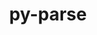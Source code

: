 ---
title: "py-parse"
layout: cache
categories: [package, develop]
meta: {"compilers": ["none"], "num_specs": 49, "num_specs_by_stack": {"e4s": 22, "e4s-neoverse-v2": 13, "radiuss": 14, "root": 49}, "oss": ["ubuntu18.04", "ubuntu22.04"], "platforms": ["linux"], "stacks": ["e4s", "e4s-neoverse-v2", "radiuss", "root"], "targets": ["neoverse_v2", "x86_64_v3"], "versions": ["1.18.0"]}
spec_details: [{"compiler": "none", "hash": "3muta6o6wbsqmus4wwurostqutacwsbu", "os": "ubuntu18.04", "platform": "linux", "size": "-", "stacks": ["radiuss", "root"], "target": "x86_64_v3", "variants": ["build_system=python_pip"], "versions": ["1.18.0"]}, {"compiler": "none", "hash": "3n6ygaoh6xca3wsn3y6tjzzok7tpmmsn", "os": "ubuntu18.04", "platform": "linux", "size": "-", "stacks": ["radiuss", "root"], "target": "x86_64_v3", "variants": ["build_system=python_pip"], "versions": ["1.18.0"]}, {"compiler": "none", "hash": "4n5y2uy42l7ufhbswozdiogd45d7vngg", "os": "ubuntu22.04", "platform": "linux", "size": "-", "stacks": ["e4s-neoverse-v2", "root"], "target": "neoverse_v2", "variants": ["build_system=python_pip"], "versions": ["1.18.0"]}, {"compiler": "none", "hash": "4pagcms7y5prgxptasykjqwdk2jjbkyz", "os": "ubuntu22.04", "platform": "linux", "size": "-", "stacks": ["e4s-neoverse-v2", "root"], "target": "neoverse_v2", "variants": ["build_system=python_pip"], "versions": ["1.18.0"]}, {"compiler": "none", "hash": "5cxbqfhimemipmmbbdzk6ktqu7toqxrc", "os": "ubuntu22.04", "platform": "linux", "size": "-", "stacks": ["e4s", "root"], "target": "x86_64_v3", "variants": ["build_system=python_pip"], "versions": ["1.18.0"]}, {"compiler": "none", "hash": "5wmvrosjzywx5cmwpp4j2oce6nbicrap", "os": "ubuntu22.04", "platform": "linux", "size": "-", "stacks": ["e4s", "root"], "target": "x86_64_v3", "variants": ["build_system=python_pip"], "versions": ["1.18.0"]}, {"compiler": "none", "hash": "5znjubqltnmtdbkwocbiepytsome63au", "os": "ubuntu18.04", "platform": "linux", "size": "-", "stacks": ["radiuss", "root"], "target": "x86_64_v3", "variants": ["build_system=python_pip"], "versions": ["1.18.0"]}, {"compiler": "none", "hash": "6hj2zx7uz63pqd4wd6q5kgnsvyrzxc5j", "os": "ubuntu22.04", "platform": "linux", "size": "-", "stacks": ["e4s", "root"], "target": "x86_64_v3", "variants": ["build_system=python_pip"], "versions": ["1.18.0"]}, {"compiler": "none", "hash": "7zlakxzuzp4g2vjarycmpnk5et7jm3go", "os": "ubuntu18.04", "platform": "linux", "size": "-", "stacks": ["radiuss", "root"], "target": "x86_64_v3", "variants": ["build_system=python_pip"], "versions": ["1.18.0"]}, {"compiler": "none", "hash": "avgviztlu6qbeh3xb5gvbibwwdw7llgt", "os": "ubuntu18.04", "platform": "linux", "size": "-", "stacks": ["radiuss", "root"], "target": "x86_64_v3", "variants": ["build_system=python_pip"], "versions": ["1.18.0"]}, {"compiler": "none", "hash": "azyspkkn4lof73tyy5yiqelqthacf4mv", "os": "ubuntu22.04", "platform": "linux", "size": "-", "stacks": ["e4s-neoverse-v2", "root"], "target": "neoverse_v2", "variants": ["build_system=python_pip"], "versions": ["1.18.0"]}, {"compiler": "none", "hash": "bnngcc7ptrbsfkmzqvsuaiw2gt4ihsut", "os": "ubuntu22.04", "platform": "linux", "size": "-", "stacks": ["e4s", "root"], "target": "x86_64_v3", "variants": ["build_system=python_pip"], "versions": ["1.18.0"]}, {"compiler": "none", "hash": "bslwoxm6dgz4u5joojxcuknmvl6bts53", "os": "ubuntu22.04", "platform": "linux", "size": "-", "stacks": ["e4s", "root"], "target": "x86_64_v3", "variants": ["build_system=python_pip"], "versions": ["1.18.0"]}, {"compiler": "none", "hash": "c3mhuipnhkvj2ycrtbgtlz6yebh7s7wl", "os": "ubuntu22.04", "platform": "linux", "size": "-", "stacks": ["e4s", "root"], "target": "x86_64_v3", "variants": ["build_system=python_pip"], "versions": ["1.18.0"]}, {"compiler": "none", "hash": "ckai33getvt55fdxvx55ekxpflrdnme6", "os": "ubuntu18.04", "platform": "linux", "size": "-", "stacks": ["radiuss", "root"], "target": "x86_64_v3", "variants": ["build_system=python_pip"], "versions": ["1.18.0"]}, {"compiler": "none", "hash": "d7we6zailbrydfu5hre2l6a7rw7igq4v", "os": "ubuntu22.04", "platform": "linux", "size": "-", "stacks": ["e4s-neoverse-v2", "root"], "target": "neoverse_v2", "variants": ["build_system=python_pip"], "versions": ["1.18.0"]}, {"compiler": "none", "hash": "ewzvafink3h3gwlylnxy6pwrwgbuofph", "os": "ubuntu22.04", "platform": "linux", "size": "-", "stacks": ["e4s-neoverse-v2", "root"], "target": "neoverse_v2", "variants": ["build_system=python_pip"], "versions": ["1.18.0"]}, {"compiler": "none", "hash": "fgsdrc2kpwcjaqb6f3fpfkdp2xgwvaum", "os": "ubuntu18.04", "platform": "linux", "size": "-", "stacks": ["radiuss", "root"], "target": "x86_64_v3", "variants": ["build_system=python_pip"], "versions": ["1.18.0"]}, {"compiler": "none", "hash": "floplhz4zjvycnhqg7ungirxlrzoqsw3", "os": "ubuntu22.04", "platform": "linux", "size": "-", "stacks": ["e4s-neoverse-v2", "root"], "target": "neoverse_v2", "variants": ["build_system=python_pip"], "versions": ["1.18.0"]}, {"compiler": "none", "hash": "fpgks3bqpsiuvfkgdckrgipwdc74b5lu", "os": "ubuntu22.04", "platform": "linux", "size": "-", "stacks": ["e4s", "root"], "target": "x86_64_v3", "variants": ["build_system=python_pip"], "versions": ["1.18.0"]}, {"compiler": "none", "hash": "g22llupihk2rzijf4hxbuceqmbhjz3j3", "os": "ubuntu22.04", "platform": "linux", "size": "-", "stacks": ["e4s", "root"], "target": "x86_64_v3", "variants": ["build_system=python_pip"], "versions": ["1.18.0"]}, {"compiler": "none", "hash": "gb23q6rcdf3jtb544dpsy6bd6l5qcxuc", "os": "ubuntu18.04", "platform": "linux", "size": "-", "stacks": ["radiuss", "root"], "target": "x86_64_v3", "variants": ["build_system=python_pip"], "versions": ["1.18.0"]}, {"compiler": "none", "hash": "hkkri2z6y5mb53gjvnu26fmmhlyz63vy", "os": "ubuntu22.04", "platform": "linux", "size": "-", "stacks": ["e4s", "root"], "target": "x86_64_v3", "variants": ["build_system=python_pip"], "versions": ["1.18.0"]}, {"compiler": "none", "hash": "indx5seprhmba2sbv6gweg4fhnonmvxb", "os": "ubuntu22.04", "platform": "linux", "size": "-", "stacks": ["e4s", "root"], "target": "x86_64_v3", "variants": ["build_system=python_pip"], "versions": ["1.18.0"]}, {"compiler": "none", "hash": "jdaap7gsn6cht4dnk6baxuctapvqpuiy", "os": "ubuntu22.04", "platform": "linux", "size": "-", "stacks": ["e4s", "root"], "target": "x86_64_v3", "variants": ["build_system=python_pip"], "versions": ["1.18.0"]}, {"compiler": "none", "hash": "jrocg6usb57d7otmooyek6py6z2kzbvh", "os": "ubuntu22.04", "platform": "linux", "size": "-", "stacks": ["e4s", "root"], "target": "x86_64_v3", "variants": ["build_system=python_pip"], "versions": ["1.18.0"]}, {"compiler": "none", "hash": "juu2tfwumpwz2igiomogwoq3lk3dakpv", "os": "ubuntu18.04", "platform": "linux", "size": "-", "stacks": ["radiuss", "root"], "target": "x86_64_v3", "variants": ["build_system=python_pip"], "versions": ["1.18.0"]}, {"compiler": "none", "hash": "kpgig3esk5k3mwxv6yji4gkdwxtnqqb6", "os": "ubuntu22.04", "platform": "linux", "size": "-", "stacks": ["e4s", "root"], "target": "x86_64_v3", "variants": ["build_system=python_pip"], "versions": ["1.18.0"]}, {"compiler": "none", "hash": "lcpcxinrw5iuuel75bqr6da2tfoarhq4", "os": "ubuntu22.04", "platform": "linux", "size": "-", "stacks": ["e4s", "root"], "target": "x86_64_v3", "variants": ["build_system=python_pip"], "versions": ["1.18.0"]}, {"compiler": "none", "hash": "ll2t4roog3s5aft2oa7rhtdq4mgncpkh", "os": "ubuntu18.04", "platform": "linux", "size": "-", "stacks": ["radiuss", "root"], "target": "x86_64_v3", "variants": ["build_system=python_pip"], "versions": ["1.18.0"]}, {"compiler": "none", "hash": "masy3ohtvfcwvvuzeesquu7u6t2geard", "os": "ubuntu22.04", "platform": "linux", "size": "-", "stacks": ["e4s-neoverse-v2", "root"], "target": "neoverse_v2", "variants": ["build_system=python_pip"], "versions": ["1.18.0"]}, {"compiler": "none", "hash": "ni576frj6646dxw5ulyyh4ztr2del4h3", "os": "ubuntu18.04", "platform": "linux", "size": "-", "stacks": ["radiuss", "root"], "target": "x86_64_v3", "variants": ["build_system=python_pip"], "versions": ["1.18.0"]}, {"compiler": "none", "hash": "nlhpcwyoctmoxuqpagkujnaqejfahugc", "os": "ubuntu22.04", "platform": "linux", "size": "-", "stacks": ["e4s-neoverse-v2", "root"], "target": "neoverse_v2", "variants": ["build_system=python_pip"], "versions": ["1.18.0"]}, {"compiler": "none", "hash": "o65b27fq5il737zaedqzryoacjcoprd6", "os": "ubuntu22.04", "platform": "linux", "size": "-", "stacks": ["e4s", "root"], "target": "x86_64_v3", "variants": ["build_system=python_pip"], "versions": ["1.18.0"]}, {"compiler": "none", "hash": "pugtrojok3sy7mukc3w5nfpwlhvk2tpc", "os": "ubuntu22.04", "platform": "linux", "size": "-", "stacks": ["e4s", "root"], "target": "x86_64_v3", "variants": ["build_system=python_pip"], "versions": ["1.18.0"]}, {"compiler": "none", "hash": "rtuu3zhfwmr4fwvd7q4utvbfk3csjoqx", "os": "ubuntu22.04", "platform": "linux", "size": "-", "stacks": ["e4s-neoverse-v2", "root"], "target": "neoverse_v2", "variants": ["build_system=python_pip"], "versions": ["1.18.0"]}, {"compiler": "none", "hash": "shpj452co253oc2yulm4sr2vmfwnpuam", "os": "ubuntu22.04", "platform": "linux", "size": "-", "stacks": ["e4s", "root"], "target": "x86_64_v3", "variants": ["build_system=python_pip"], "versions": ["1.18.0"]}, {"compiler": "none", "hash": "swckbmcjwlhyvcbhdqus4ac2jn7gxmlk", "os": "ubuntu22.04", "platform": "linux", "size": "-", "stacks": ["e4s", "root"], "target": "x86_64_v3", "variants": ["build_system=python_pip"], "versions": ["1.18.0"]}, {"compiler": "none", "hash": "sxhngcqbcjb4vpwd3l7koticerbwlpop", "os": "ubuntu22.04", "platform": "linux", "size": "-", "stacks": ["e4s-neoverse-v2", "root"], "target": "neoverse_v2", "variants": ["build_system=python_pip"], "versions": ["1.18.0"]}, {"compiler": "none", "hash": "szeauuzmixwbovz75kfd4gvnlxn3qtus", "os": "ubuntu18.04", "platform": "linux", "size": "-", "stacks": ["radiuss", "root"], "target": "x86_64_v3", "variants": ["build_system=python_pip"], "versions": ["1.18.0"]}, {"compiler": "none", "hash": "t2disvomdjnbiq27dkzvrlfhmwidh5sq", "os": "ubuntu22.04", "platform": "linux", "size": "-", "stacks": ["e4s", "root"], "target": "x86_64_v3", "variants": ["build_system=python_pip"], "versions": ["1.18.0"]}, {"compiler": "none", "hash": "t5g2qxijhkmm2yto2dr7fjewytfrjydh", "os": "ubuntu22.04", "platform": "linux", "size": "-", "stacks": ["e4s", "root"], "target": "x86_64_v3", "variants": ["build_system=python_pip"], "versions": ["1.18.0"]}, {"compiler": "none", "hash": "vnuf6idiwpfu5k3ju32bnuc3j6gt55gx", "os": "ubuntu22.04", "platform": "linux", "size": "-", "stacks": ["e4s-neoverse-v2", "root"], "target": "neoverse_v2", "variants": ["build_system=python_pip"], "versions": ["1.18.0"]}, {"compiler": "none", "hash": "vv5jeoo3rtif7vcghgxd775h4zupc72a", "os": "ubuntu18.04", "platform": "linux", "size": "-", "stacks": ["radiuss", "root"], "target": "x86_64_v3", "variants": ["build_system=python_pip"], "versions": ["1.18.0"]}, {"compiler": "none", "hash": "whz4ab2kfwkkqnegjpivqvrrkkwcypxy", "os": "ubuntu18.04", "platform": "linux", "size": "-", "stacks": ["radiuss", "root"], "target": "x86_64_v3", "variants": ["build_system=python_pip"], "versions": ["1.18.0"]}, {"compiler": "none", "hash": "xvklzid7rhcd7aonqwue5wva6qtay37p", "os": "ubuntu22.04", "platform": "linux", "size": "-", "stacks": ["e4s-neoverse-v2", "root"], "target": "neoverse_v2", "variants": ["build_system=python_pip"], "versions": ["1.18.0"]}, {"compiler": "none", "hash": "yfvg36btqxhxzkdvkwccuebfthnuwctg", "os": "ubuntu22.04", "platform": "linux", "size": "-", "stacks": ["e4s", "root"], "target": "x86_64_v3", "variants": ["build_system=python_pip"], "versions": ["1.18.0"]}, {"compiler": "none", "hash": "yozx7lg2j753ay6llslouyyq2hvirvue", "os": "ubuntu22.04", "platform": "linux", "size": "-", "stacks": ["e4s", "root"], "target": "x86_64_v3", "variants": ["build_system=python_pip"], "versions": ["1.18.0"]}, {"compiler": "none", "hash": "yy2zrppvktz26gqzceftn6ydhfnecsey", "os": "ubuntu22.04", "platform": "linux", "size": "-", "stacks": ["e4s-neoverse-v2", "root"], "target": "neoverse_v2", "variants": ["build_system=python_pip"], "versions": ["1.18.0"]}]
---